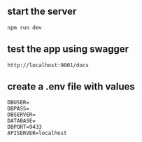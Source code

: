 ## start the server
```
npm run dev
```

## test the app using swagger
```
http://localhost:9001/docs
```


## create a .env file with values

```
DBUSER=
DBPASS=
DBSERVER=
DATABASE=
DBPORT=9433
APISERVER=localhost
```